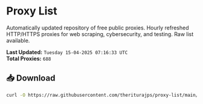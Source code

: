 # Proxy List

Automatically updated repository of free public proxies. Hourly refreshed HTTP/HTTPS proxies for web scraping, cybersecurity, and testing. Raw list available.

**Last Updated:** `Tuesday 15-04-2025 07:16:33 UTC`  
**Total Proxies:** `688`

## 📥 Download
```bash
curl -O https://raw.githubusercontent.com/theriturajps/proxy-list/main/proxies.txt
